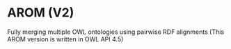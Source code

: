 # AROM (V2)
Fully merging multiple OWL ontologies using pairwise RDF alignments (This AROM version is written in OWL API 4.5)
